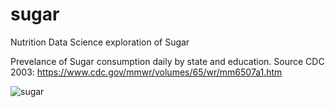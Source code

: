# sugar
Nutrition Data Science exploration of Sugar

Prevelance of Sugar consumption daily by state and education.  Source CDC 2003:  https://www.cdc.gov/mmwr/volumes/65/wr/mm6507a1.htm

![sugar](https://user-images.githubusercontent.com/58792/45598720-501acf00-b995-11e8-8bda-8f32f7284393.png)
